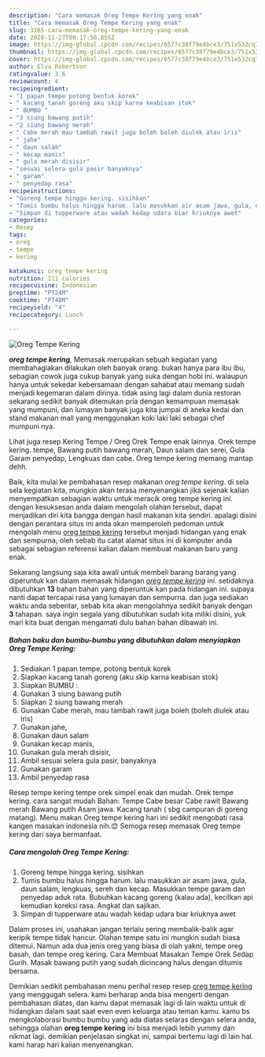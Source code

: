 ```yaml
---
description: "Cara memasak Oreg Tempe Kering yang enak"
title: "Cara memasak Oreg Tempe Kering yang enak"
slug: 3165-cara-memasak-oreg-tempe-kering-yang-enak
date: 2020-11-27T00:17:56.855Z
image: https://img-global.cpcdn.com/recipes/6577c38f79e4bce3/751x532cq70/oreg-tempe-kering-foto-resep-utama.jpg
thumbnail: https://img-global.cpcdn.com/recipes/6577c38f79e4bce3/751x532cq70/oreg-tempe-kering-foto-resep-utama.jpg
cover: https://img-global.cpcdn.com/recipes/6577c38f79e4bce3/751x532cq70/oreg-tempe-kering-foto-resep-utama.jpg
author: Elva Robertson
ratingvalue: 3.6
reviewcount: 4
recipeingredient:
- "1 papan tempe potong bentuk korek"
- " kacang tanah goreng aku skip karna keabisan stok"
- " BUMBU "
- "3 siung bawang putih"
- "2 siung bawang merah"
- " Cabe merah mau tambah rawit juga boleh boleh diulek atau iris"
- " jahe"
- " daun salam"
- " kecap manis"
- " gula merah disisir"
- "sesuai selera gula pasir banyaknya"
- " garam"
- " penyedap rasa"
recipeinstructions:
- "Goreng tempe hingga kering. sisihkan"
- "Tumis bumbu halus hingga harum. lalu masukkan air asam jawa, gula, daun salam, lengkuas, sereh dan kecap. Masukkan tempe garam dan penyedap aduk rata. Bubuhkan kacang goreng (kalau ada), kecilkan api kemudian koreksi rasa. Angkat dan sajikan."
- "Simpan di tupperware atau wadah kedap udara biar kriuknya awet"
categories:
- Resep
tags:
- oreg
- tempe
- kering

katakunci: oreg tempe kering 
nutrition: 111 calories
recipecuisine: Indonesian
preptime: "PT24M"
cooktime: "PT48M"
recipeyield: "4"
recipecategory: Lunch

---
```



![Oreg Tempe Kering](https://img-global.cpcdn.com/recipes/6577c38f79e4bce3/751x532cq70/oreg-tempe-kering-foto-resep-utama.jpg)

<b><i>oreg tempe kering</i></b>, Memasak merupakan sebuah kegiatan yang membahagiakan dilakukan oleh banyak orang. bukan hanya para ibu ibu, sebagian cowok juga cukup banyak yang suka dengan hobi ini. walaupun hanya untuk sekedar kebersamaan dengan sahabat atau memang sudah menjadi kegemaran dalam dirinya. tidak asing lagi dalam dunia restoran sekarang sedikit banyak ditemukan pria dengan kemampuan memasak yang mumpuni, dan lumayan banyak juga kita jumpai di aneka kedai dan stand makanan mall yang menggunakan koki laki laki sebagai chef mumpuni nya.

Lihat juga resep Kering Tempe / Oreg Orek Tempe enak lainnya. Orek tempe kering. tempe, Bawang putih bawang merah, Daun salam dan serei, Gula Garam penyedap, Lengkuas dan cabe. Oreg tempe kering memang mantap dehh.

Baik, kita mulai ke pembahasan resep makanan <i>oreg tempe kering</i>. di sela sela kegiatan kita, mungkin akan terasa menyenangkan jika sejenak kalian menyempatkan sebagian waktu untuk meracik oreg tempe kering ini. dengan kesuksesan anda dalam mengolah olahan tersebut, dapat menjadikan diri kita bangga dengan hasil makanan kita sendiri. apalagi disini dengan perantara situs ini anda akan memperoleh pedoman untuk mengolah menu <u>oreg tempe kering</u> tersebut menjadi hidangan yang enak dan sempurna, oleh sebab itu catat alamat situs ini di komputer anda sebagai sebagian referensi kalian dalam membuat makanan baru yang enak.


Sekarang langsung saja kita awali untuk membeli barang barang yang diperuntuk kan dalam memasak hidangan <u><i>oreg tempe kering</i></u> ini. setidaknya dibutuhkan <b>13</b> bahan bahan yang diperuntuk kan pada hidangan ini. supaya nanti dapat tercapai rasa yang lumayan dan sempurna. dan juga sediakan waktu anda sebentar, sebab kita akan mengolahnya sedikit banyak dengan <b>3</b> tahapan. saya ingin segala yang dibutuhkan sudah kita miliki disini, yuk mari kita buat dengan mengamati dulu bahan bahan dibawah ini.

<!--inarticleads1-->

##### Bahan baku dan bumbu-bumbu yang dibutuhkan dalam menyiapkan Oreg Tempe Kering:

1. Sediakan 1 papan tempe, potong bentuk korek
1. Siapkan  kacang tanah goreng (aku skip karna keabisan stok)
1. Siapkan  BUMBU :
1. Gunakan 3 siung bawang putih
1. Siapkan 2 siung bawang merah
1. Gunakan  Cabe merah, mau tambah rawit juga boleh (boleh diulek atau iris)
1. Gunakan  jahe,
1. Gunakan  daun salam
1. Gunakan  kecap manis,
1. Gunakan  gula merah disisir,
1. Ambil sesuai selera gula pasir, banyaknya
1. Gunakan  garam
1. Ambil  penyedap rasa


Resep tempe kering tempe orek simpel enak dan mudah. Orek tempe kering. cara sangat mudah Bahan: Tempe Cabe besar Cabe rawit Bawang merah Bawang putih Asam jawa. Kacang tanah ( sbg campuran di goreng matang). Menu makan Oreg tempe kering hari ini sedikit mengobati rasa kangen masakan indonesia nih.😊 Semoga resep memasak Oreg tempe kering dari saya bermanfaat. 

<!--inarticleads2-->

##### Cara mengolah Oreg Tempe Kering:

1. Goreng tempe hingga kering. sisihkan
1. Tumis bumbu halus hingga harum. lalu masukkan air asam jawa, gula, daun salam, lengkuas, sereh dan kecap. Masukkan tempe garam dan penyedap aduk rata. Bubuhkan kacang goreng (kalau ada), kecilkan api kemudian koreksi rasa. Angkat dan sajikan.
1. Simpan di tupperware atau wadah kedap udara biar kriuknya awet


Dalam proses ini, usahakan jangan terlalu sering membalik-balik agar keripik tempe tidak hancur. Olahan tempe satu ini mungkin sudah biasa ditemui. Namun ada dua jenis oreg yang biasa di olah yakni, tempe oreg basah, dan tempe oreg kering. Cara Membuat Masakan Tempe Orek Sedap Gurih. Masak bawang putih yang sudah dicincang halus dengan ditumis bersama. 

Demikian sedikit pembahasan menu perihal resep resep <u>oreg tempe kering</u> yang menggugah selera. kami berharap anda bisa mengerti dengan pembahasan diatas, dan kamu dapat memasak lagi di lain waktu untuk di hidangkan dalam saat saat even even keluarga atau teman kamu. kamu bs mengkolaborasi bumbu bumbu yang ada diatas selaras dengan selera anda, sehingga olahan <b>oreg tempe kering</b> ini bisa menjadi lebih yummy dan nikmat lagi. demikian penjelasan singkat ini, sampai bertemu lagi di lain hal. kami harap hari kalian menyenangkan.
